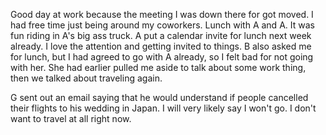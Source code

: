 Good day at work because the meeting I was down there for got moved. I had free time just being around my coworkers. Lunch with A and A. It was fun riding in A's big ass truck. A put a calendar invite for lunch next week already. I love the attention and getting invited to things. B also asked me for lunch, but I had agreed to go with A already, so I felt bad for not going with her. She had earlier pulled me aside to talk about some work thing, then we talked about traveling again.

G sent out an email saying that he would understand if people cancelled their flights to his wedding in Japan. I will very likely say I won't go. I don't want to travel at all right now.
